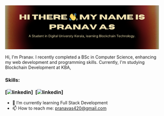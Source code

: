 ![Student in Digital Universty Kerala, learning Blockchain Technology.](https://github.com/PranavAS22/PranavAS22/blob/main/profile.png)

Hi, I'm Pranav. I recently completed a BSc in Computer Science, enhancing my web development and programming skills. Currently, I'm studying Blockchain Development at KBA,

### Skills:<br> <br> [<img src='https://cdn.jsdelivr.net/gh/devicons/devicon@latest/icons/wordpress/wordpress-original.svg'  alt='linkedin' height='40'>]&nbsp; [<img src='https://cdn.jsdelivr.net/gh/devicons/devicon@latest/icons/html5/html5-original.svg'  alt='linkedin' height='40'>]

- 🌱 I’m currently learning Full Stack Development 
- 📫 How to reach me: pranavas420@gmail.com 





<!--
**PranavAS22/PranavAS22** is a ✨ _special_ ✨ repository because its `README.md` (this file) appears on your GitHub profile.

Here are some ideas to get you started:

- 🔭 I’m currently working on ...
- 🌱 I’m currently learning ...
- 👯 I’m looking to collaborate on ...
- 🤔 I’m looking for help with ...
- 💬 Ask me about ...
- 📫 How to reach me: ...
- 😄 Pronouns: ...
- ⚡ Fun fact: ...
-->

